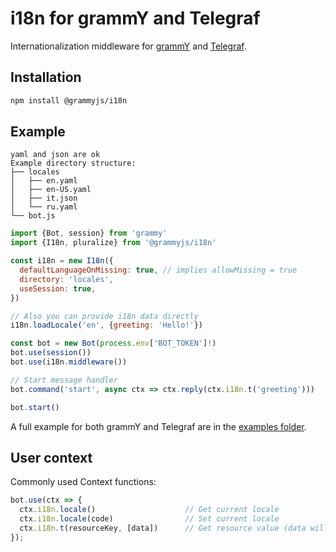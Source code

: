 # i18n for grammY and Telegraf

Internationalization middleware for [grammY](https://github.com/grammyjs/grammy) and [Telegraf](https://github.com/telegraf/telegraf).

## Installation

```bash
npm install @grammyjs/i18n
```

## Example

```plaintext
yaml and json are ok
Example directory structure:
├── locales
│   ├── en.yaml
│   ├── en-US.yaml
│   ├── it.json
│   └── ru.yaml
└── bot.js
```

```js
import {Bot, session} from 'grammy'
import {I18n, pluralize} from '@grammyjs/i18n'

const i18n = new I18n({
  defaultLanguageOnMissing: true, // implies allowMissing = true
  directory: 'locales',
  useSession: true,
})

// Also you can provide i18n data directly
i18n.loadLocale('en', {greeting: 'Hello!'})

const bot = new Bot(process.env['BOT_TOKEN']!)
bot.use(session())
bot.use(i18n.middleware())

// Start message handler
bot.command('start', async ctx => ctx.reply(ctx.i18n.t('greeting')))

bot.start()
```

A full example for both grammY and Telegraf are in the [examples folder](/examples).

## User context

Commonly used Context functions:

```ts
bot.use(ctx => {
  ctx.i18n.locale()                    // Get current locale
  ctx.i18n.locale(code)                // Set current locale
  ctx.i18n.t(resourceKey, [data])      // Get resource value (data will be used by template engine)
});
```
